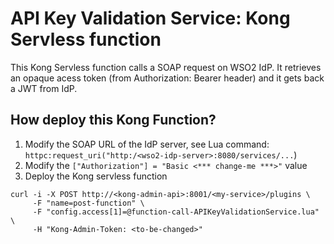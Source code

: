 # API Key Validation Service: Kong Servless function
This Kong Servless function calls a SOAP request on WSO2 IdP.
It retrieves an opaque acess token (from Authorization: Bearer header) and it gets back a JWT from IdP.

## How deploy this Kong Function?
1) Modify the SOAP URL of the IdP server, see Lua command: ```httpc:request_uri("http:/<wso2-idp-server>:8080/services/...```)
2) Modify the ```["Authorization"] = "Basic <*** change-me ***>"``` value
3) Deploy the Kong servless function
```
curl -i -X POST http://<kong-admin-api>:8001/<my-service>/plugins \
     -F "name=post-function" \
     -F "config.access[1]=@function-call-APIKeyValidationService.lua" \
     -H "Kong-Admin-Token: <to-be-changed>"
```